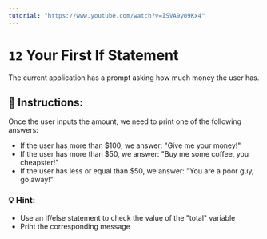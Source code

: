 ```yaml
---
tutorial: "https://www.youtube.com/watch?v=ISVA9y09Kx4"
---
```


# `12` Your First If Statement

The current application has a prompt asking how much money the user has. 


## :pencil: Instructions:
Once the user inputs the amount, we need to print one of the following answers:

* If the user has more than $100, we answer: "Give me your money!"
* If the user has more than $50, we answer: "Buy me some coffee, you cheapster!"
* If the user has less or equal than $50, we answer: "You are a poor guy, go away!"

### 💡 Hint:
* Use an If/else statement to check the value of the "total" variable
* Print the corresponding message
